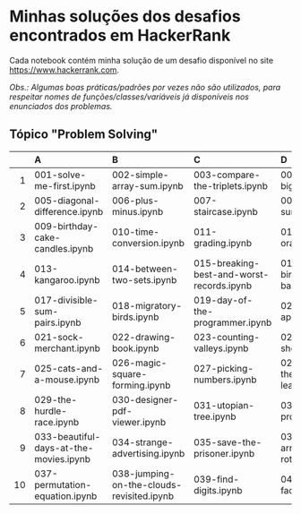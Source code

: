 # Minhas soluções dos desafios encontrados em HackerRank

Cada notebook contém minha solução de um desafio disponível no site https://www.hackerrank.com.

_Obs.: Algumas boas práticas/padrões por vezes não são utilizados, para respeitar nomes de funções/classes/variáveis já disponíveis nos enunciados dos problemas._

## Tópico "Problem Solving"

| | A | B | C | D |
| ---: | :--- | :--- | :--- | :--- |
|  1 | 001-solve-me-first.ipynb | 002-simple-array-sum.ipynb | 003-compare-the-triplets.ipynb | 004-a-very-big-sum.ipynb |
|  2 | 005-diagonal-difference.ipynb | 006-plus-minus.ipynb | 007-staircase.ipynb | 008-mini-max-sum.ipynb |
|  3 | 009-birthday-cake-candles.ipynb | 010-time-conversion.ipynb | 011-grading.ipynb | 012-apple-and-orange.ipynb |
|  4 | 013-kangaroo.ipynb | 014-between-two-sets.ipynb | 015-breaking-best-and-worst-records.ipynb | 016-the-birthday-bar.ipynb |
|  5 | 017-divisible-sum-pairs.ipynb | 018-migratory-birds.ipynb | 019-day-of-the-programmer.ipynb | 020-bon-appetit.ipynb |
|  6 | 021-sock-merchant.ipynb | 022-drawing-book.ipynb | 023-counting-valleys.ipynb | 024-electronics-shop.ipynb |
|  7 | 025-cats-and-a-mouse.ipynb | 026-magic-square-forming.ipynb | 027-picking-numbers.ipynb | 028-climbing-the-leaderboard.ipynb |
|  8 | 029-the-hurdle-race.ipynb | 030-designer-pdf-viewer.ipynb | 031-utopian-tree.ipynb | 032-angry-professor.ipynb |
|  9 | 033-beautiful-days-at-the-movies.ipynb | 034-strange-advertising.ipynb | 035-save-the-prisoner.ipynb | 036-circular-array-rotation.ipynb |
| 10 | 037-permutation-equation.ipynb | 038-jumping-on-the-clouds-revisited.ipynb | 039-find-digits.ipynb | 040-extra-long-factorials.ipynb |